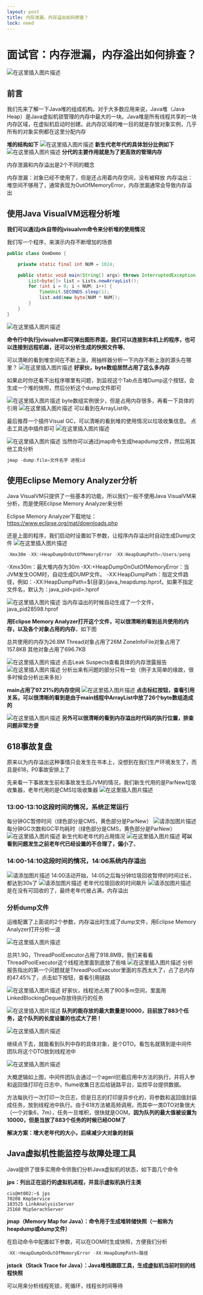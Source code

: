 ```yaml
---
layout: post
title: 内存泄漏，内存溢出如何排查？
lock: need
---
```


# 面试官：内存泄漏，内存溢出如何排查？

![在这里插入图片描述](https://img-blog.csdnimg.cn/20210313142704146.jpg?)
## 前言
我们先来了解一下Java堆的组成机构。对于大多数应用来说，Java堆（Java Heap）是Java虚拟机锁管理的内存中最大的一块。Java堆是所有线程共享的一块内存区域，在虚拟机启动时创建。此内存区域的唯一目的就是存放对象实例，几乎所有的对象实例都在这里分配内存

**堆的结构如下**
![在这里插入图片描述](https://img-blog.csdnimg.cn/20210313144833657.png?)
**新生代老年代的具体划分比例如下**
![在这里插入图片描述](https://img-blog.csdnimg.cn/20210313144851245.png?)
**分代的主要作用就是为了更高效的管理内存**

内存泄漏和内存溢出是2个不同的概念

内存泄漏：对象已经不使用了，但是还占用着内存空间，没有被释放
内存溢出：堆空间不够用了，通常表现为OutOfMemoryError，内存泄漏通常会导致内存溢出

## 使用Java VisualVM远程分析堆
**我们可以通过jdk自带的jvisualvm命令来分析堆的使用情况**

我们写一个程序，来演示内存不断增加的场景
```java
public class OomDemo {

    private static final int NUM = 1024;

    public static void main(String[] args) throws InterruptedException {
        List<byte[]> list = Lists.newArrayList();
        for (int i = 0; i < NUM; i++) {
            TimeUnit.SECONDS.sleep(1);
            list.add(new byte[NUM * NUM]);
        }
    }
}
```
![在这里插入图片描述](https://img-blog.csdnimg.cn/20210313154421242.png?)

**命令行中执行jvisualvm即可弹出图形界面，我们可以连接到本机上的程序，也可以连接到远程机器，还可以分析生成的快照文件等**。

可以清晰的看到堆空间在不断上涨，用抽样器分析一下内存不断上涨的源头在哪里？
![在这里插入图片描述](https://img-blog.csdnimg.cn/2021031315563229.png?)
**好家伙，byte数组居然占用了这么多内存**

如果此时你还看不出程序哪里有问题，到监视这个Tab点击堆Dump这个按钮，会生成一个堆的快照，然后分析这个dump文件即可

![在这里插入图片描述](https://img-blog.csdnimg.cn/20210313160143843.png)
byte数组实例很少，但是占用内存很多，再看一下具体的引用
![在这里插入图片描述](https://img-blog.csdnimg.cn/20210626124426811.png?)
可以看到在ArrayList中。

最后推荐一个插件Visual GC，可以清晰的看到堆的使用情况以垃圾收集信息。
点击工具选中插件即可
![在这里插入图片描述](https://img-blog.csdnimg.cn/20210313160543850.png?)

![在这里插入图片描述](https://img-blog.csdnimg.cn/20210313160520155.png?)
当然你可以通过jmap命令生成heapdump文件，然后用其他工具分析

```java
jmap -dump:file=文件名字 进程id
```
## 使用Eclipse Memory Analyzer分析
Java VisualVM只提供了一些基本的功能，所以我们一般不使用Java VisualVM来分析，而是使用Eclipse Memory Analyzer来分析

Eclipse Memory Analyzer下载地址：
https://www.eclipse.org/mat/downloads.php

还是上面的程序，我们启动时设置如下参数，让程序内存溢出时自动生成Dump文件
![在这里插入图片描述](https://img-blog.csdnimg.cn/2021062613002677.png?)

```java
-Xmx30m -XX:+HeapDumpOnOutOfMemoryError -XX:HeapDumpPath=/Users/peng
```
-Xmx30m：最大堆内存为30m
-XX:+HeapDumpOnOutOfMemoryError：当JVM发生OOM时，自动生成DUMP文件。
-XX:HeapDumpPath：指定文件路径，例如：-XX:HeapDumpPath=${目录}/java_heapdump.hprof。如果不指定文件名，默认为：java_pid\<pid>.hprof

![在这里插入图片描述](https://img-blog.csdnimg.cn/20210626130312846.png?)
当内存溢出的时候自动生成了一个文件，java_pid28598.hprof

**用Eclipse Memory Analyzer打开这个文件，可以很清晰的看到总共使用的内存，以及各个对象占用的内存**，如下图

总共使用的内存为26.8M
Thread对象占用了26M
ZoneInfoFile对象占用了157.8KB
其他对象占用了696.7KB

![在这里插入图片描述](https://img-blog.csdnimg.cn/20210626135346981.png?)
点击Leak Suspects查看具体的内存泄露报告
![在这里插入图片描述](https://img-blog.csdnimg.cn/20210626134924643.png?)
分析出来有问题的部分只有一处（例子太简单的缘故，很多时候会分析出来多处）

**main占用了97.21%的内存空间**
![在这里插入图片描述](https://img-blog.csdnimg.cn/2021062616504544.jpeg?)
**点击标红按钮，查看引用关系，可以很清晰的看到是由于main线程中ArrayList中放了26个byte数组造成的**

![在这里插入图片描述](https://img-blog.csdnimg.cn/20210626134903254.png)
**另外可以很清晰的看到内存溢出时代码的执行位置，排查问题非常方便**

## 618事故复盘
原来以为内存溢出这种事情只会发生在书本上，没想到在我们生产环境发生了，而且是618，P0事故安排上了

先来看一下事故发生前和事故发生后JVM的情况，我们新生代用的是ParNew垃圾收集器，老年代用的是CMS垃圾收集器
![在这里插入图片描述](https://img-blog.csdnimg.cn/20210626151758278.png?)
### 13:00-13:10这段时间的情况，系统正常运行

每分钟GC暂停时间（绿色部分是CMS，黄色部分是ParNew）
![请添加图片描述](https://img-blog.csdnimg.cn/20210626152424374.png)
每分钟GC次数和GC平均耗时（绿色部分是CMS，黄色部分是ParNew）
![在这里插入图片描述](https://img-blog.csdnimg.cn/20210626152508483.png)
新生代和老年代的占用情况
![在这里插入图片描述](https://img-blog.csdnimg.cn/20210626152519287.png?)
**可以看到问题发生之前老年代已经设置的不合理了，偏小了**。

### 14:00-14:10这段时间的情况，14:06系统内存溢出
![请添加图片描述](https://img-blog.csdnimg.cn/20210626153554143.png)
14:00活动开始，14:05之后每分钟垃圾回收暂停的时间过长，都达到30s了
![请添加图片描述](https://img-blog.csdnimg.cn/20210626153554157.png?)
老年代垃圾回收的时间飙升
![请添加图片描述](https://img-blog.csdnimg.cn/20210626153554156.png?)
是在没有可回收的了，最终老年代被占满，内存溢出

### 分析dump文件
运维配置了上面说的2个参数，内存溢出时生成了dump文件，用Eclipse Memory Analyzer打开分析一波

![在这里插入图片描述](https://img-blog.csdnimg.cn/2021062615465543.png?)

总共1.9G，ThreadPoolExecutor占用了918.8MB，我们来看看ThreadPoolExecutor这个线程池里面到底放了些啥
![在这里插入图片描述](https://img-blog.csdnimg.cn/202106261549164.png?)
分析报告指出的第一个问题就是ThreadPoolExecutor里面的东西太大了，占了总内存的47.45%了，点击如下按钮，查看引用链路

![在这里插入图片描述](https://img-blog.csdnimg.cn/20210626165811772.png?)
好家伙，线程池占用了900多m空间，里面用LinkedBlockingDeque存放待执行的任务

![在这里插入图片描述](https://img-blog.csdnimg.cn/20210626170326633.png)
**队列的能存放的最大数量是10000，目前放了883个任务，这个队列的长度设置的也忒大了把！**

![在这里插入图片描述](https://img-blog.csdnimg.cn/20210626171132373.jpg?)

继续点下去，就能看到队列中存的具体对象，是个DTO。看包名就猜到是中间件团队将这个DTO放到线程池中

![在这里插入图片描述](https://img-blog.csdnimg.cn/20210626173113129.png?)

大概逻辑如上图，中间件团队会通过一个agent拦截应用中方法的执行，并将入参和返回值打印在日志中，flume收集日志后给链路平台，监控平台提供数据。

方法每执行一次打印一次日志，但是日志的打印是异步化的，将参数和返回值封装成任务，放到线程池中执行。由于618方法被高频调用，而其中一类DTO对象很大（一个对象6，7m），任务一旦堆积，很快就是OOM。**因为队列的最大值被设置为10000，但是当放了883个任务的时候已经OOM了**

**解决方案：增大老年代的大小，后续减少大对象的封装**

## Java虚拟机性能监控与故障处理工具
Java提供了很多实用命令供我们分析Java虚拟机的状态，如下面几个命令

**jps：列出正在运行的虚拟机进程，并显示虚拟机执行主类**

```shell
cis@mt002:~$ jps
70208 KmpService
183525 LinkAnalysisServer
25160 MipSerachServer
```

**jmap（Memory Map for Java）：命令用于生成堆转储快照（一般称为heapdump或dump文件）**


在启动命令中配置如下参数，可以在OOM时生成快照，方便我们分析
```java
-XX:+HeapDumpOnOutOfMemoryError -XX:HeapDumpPath=路径
```

**jstack（Stack Trace for Java）：Java堆栈跟踪工具，生成虚拟机当前时刻的线程快照**

可以用来分析线程死锁，死循环，线程长时间等待